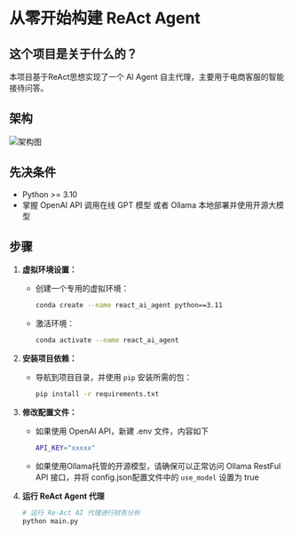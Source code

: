 # 从零开始构建 ReAct Agent

## 这个项目是关于什么的？
本项目基于ReAct思想实现了一个 AI Agent 自主代理，主要用于电商客服的智能接待问答。

## 架构
![架构图](https://muyu001.oss-cn-beijing.aliyuncs.com/img/2024-09-19-1024.png)


## 先决条件
- Python >= 3.10
- 掌握 OpenAI API 调用在线 GPT 模型 或者 Ollama 本地部署并使用开源大模型

## 步骤

1. **虚拟环境设置：**
   - 创建一个专用的虚拟环境：
   
     ```bash
     conda create --name react_ai_agent python==3.11
     ```
   - 激活环境：
     ```bash
     conda activate --name react_ai_agent
     ```

2. **安装项目依赖：**

   - 导航到项目目录，并使用 `pip` 安装所需的包：
   
     ```bash
     pip install -r requirements.txt
     ```

3. **修改配置文件：**

   - 如果使用 OpenAI API，新建 .env 文件，内容如下
        ```bash
     API_KEY="xxxxx"
     ```
   - 如果使用Ollama托管的开源模型，请确保可以正常访问 Ollama RestFul API 接口，并将 config.json配置文件中的 `use_model` 设置为 true

4. **运行 ReAct Agent 代理**

   ```bash 
   # 运行 Re-Act AI 代理进行财务分析
   python main.py   
   ```